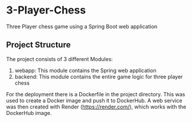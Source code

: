 # 3-Player-Chess
Three Player chess game  using a Spring Boot web application

## Project Structure
The project consists of 3 different Modules:
1. webapp: This module contains the Spring web application
2. backend: This module contains the entire game logic for three player chess

For the deployment there is a Dockerfile in the project directory.
This was used to create a Docker image and push it to DockerHub.
A web service was then created with Render (https://render.com/), which works with the DockerHub image.

    
